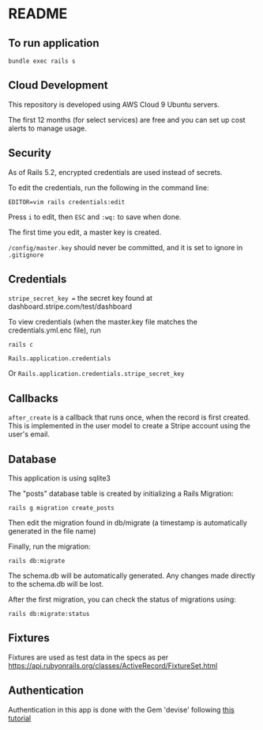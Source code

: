 # README

## To run application

`bundle exec rails s`

## Cloud Development

This repository is developed using AWS Cloud 9 Ubuntu servers.

The first 12 months (for select services) are free and you can set up cost alerts to manage usage.

## Security

As of Rails 5.2, encrypted credentials are used instead of secrets.

To edit the credentials, run the following in the command line:

`EDITOR=vim rails credentials:edit`

Press `i` to edit, then `ESC` and `:wq:` to save when done.

The first time you edit, a master key is created.

`/config/master.key` should never be committed, and it is set to ignore in `.gitignore`

## Credentials

`stripe_secret_key =` the secret key found at dashboard.stripe.com/test/dashboard

To view credentials (when the master.key file matches the credentials.yml.enc file), run

`rails c`

`Rails.application.credentials`

Or `Rails.application.credentials.stripe_secret_key`

## Callbacks

`after_create` is a callback that runs once, when the record is first created. This is implemented in the user model to create a Stripe account using the user's email.

## Database

This application is using sqlite3

The "posts" database table is created by initializing a Rails Migration:

`rails g migration create_posts`

Then edit the migration found in db/migrate (a timestamp is automatically generated in the file name)

Finally, run the migration:

`rails db:migrate`

The schema.db will be automatically generated. Any changes made directly to the schema.db will be lost.

After the first migration, you can check the status of migrations using:

`rails db:migrate:status`

## Fixtures

Fixtures are used as test data in the specs as per
https://api.rubyonrails.org/classes/ActiveRecord/FixtureSet.html

## Authentication

Authentication in this app is done with the Gem 'devise' following [this tutorial](https://dev.to/ahmadraza/authentication-using-devise-in-rails-7-3dn0#:~:text=Next%2C%20let%27s%20add%20the%20Devise%20gem%20to%20our,your%20terminal%20to%20install%20the%20gem%3A%20bundle%20install)